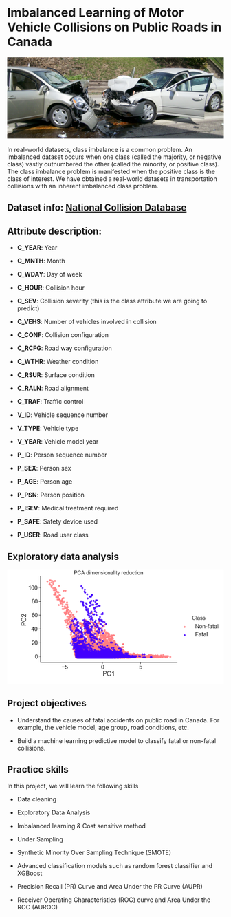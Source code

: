# Imbalanced Learning of Motor Vehicle Collisions on Public Roads in Canada

![Collision Image](image/photo.jpg)

In real-world datasets, class imbalance is a common problem. An imbalanced dataset occurs when one class (called the majority, or negative class) vastly outnumbered the other (called the minority, or positive class). The class imbalance problem is manifested when the positive class is the class of interest. We have obtained a real-world datasets in transportation collisions with an inherent imbalanced class problem.


##  Dataset info:   [National Collision Database](https://open.canada.ca/data/en/dataset/1eb9eba7-71d1-4b30-9fb1-30cbdab7e63a)

##  Attribute description:

- **C_YEAR**: Year

- **C_MNTH**: Month

- **C_WDAY**: Day of week

- **C_HOUR**: Collision hour

- **C_SEV**: Collision severity (this is the class attribute we are going to predict)

- **C_VEHS**: Number of vehicles involved in collision

- **C_CONF**: Collision configuration

- **C_RCFG**: Road way configuration

- **C_WTHR**: Weather condition

- **C_RSUR**: Surface condition

- **C_RALN**: Road alignment

- **C_TRAF**: Traffic control

- **V_ID**: Vehicle sequence number

- **V_TYPE**: Vehicle type

- **V_YEAR**: Vehicle model year

- **P_ID**: Person sequence number

- **P_SEX**: Person sex

- **P_AGE**: Person age

- **P_PSN**: Person position

- **P_ISEV**: Medical treatment required

- **P_SAFE**: Safety device used

- **P_USER**: Road user class

## Exploratory data analysis

![PCA image](image/pca.png)


##  Project objectives
- Understand the causes of fatal accidents on public road in Canada. For example, the vehicle model, age group,  road conditions, etc.

- Build a machine learning predictive model to classify fatal or non-fatal collisions.


##  Practice skills
In this project, we will learn the following  skills

- Data cleaning

- Exploratory Data Analysis

- Imbalanced learning & Cost sensitive method

- Under Sampling

- Synthetic Minority Over Sampling Technique (SMOTE)

-  Advanced classification models such as random forest classifier and XGBoost

- Precision Recall  (PR) Curve and Area Under the PR Curve (AUPR)

- Receiver Operating Characteristics (ROC) curve and Area Under the ROC (AUROC)
